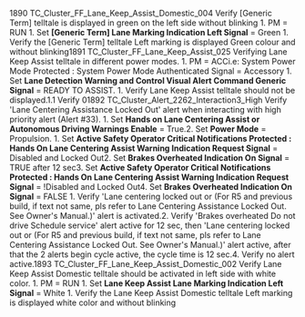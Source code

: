 1890 TC_Cluster_FF_Lane_Keep_Assist_Domestic_004 Verify [Generic Term] telltale is displayed in green on the left side without blinking 1. PM = RUN 1. Set **[Generic Term] Lane Marking Indication Left Signal** = Green 1. Verify the [Generic Term] telltale Left marking is displayed Green colour and without blinking1891 TC_Cluster_FF_Lane_Keep_Assist_025 Verifying Lane Keep Assist telltale in different power modes. 1. PM = ACCi.e: System Power Mode Protected : System Power Mode Authenticated Signal = Accessory 1. Set **Lane Detection Warning and Control Visual Alert Command Generic Signal** = READY TO ASSIST. 1. Verify Lane Keep Assist telltale should not be displayed.1.1 Verify 01892 TC_Cluster_Alert_2262_Interaction3_High Verify 'Lane Centering Assistance Locked Out' alert when interacting with high priority alert (Alert #33). 1. Set **Hands on Lane Centering Assist or Autonomous Driving Warnings Enable** = True.2. Set **Power Mode** = Propulsion. 1. Set **Active Safety Operator Critical Notifications Protected : Hands On Lane Centering Assist Warning Indication Request Signal** = Disabled and Locked Out2. Set **Brakes Overheated Indication On Signal** = TRUE after 12 sec3. Set **Active Safety Operator Critical Notifications Protected : Hands On Lane Centering Assist Warning Indication Request Signal** = !Disabled and Locked Out4. Set **Brakes Overheated Indication On Signal** = FALSE 1. Verify 'Lane centering locked out or (For R5 and previous build, if text not same, pls refer to Lane Centering Assistance Locked Out. See Owner's Manual.)' alert is activated.2. Verify 'Brakes overheated Do not drive Schedule service' alert active for 12 sec, then 'Lane centering locked out or (For R5 and previous build, if text not same, pls refer to Lane Centering Assistance Locked Out. See Owner's Manual.)' alert active, after that the 2 alerts begin cycle active, the cycle time is 12 sec.4. Verify no alert active.1893 TC_Cluster_FF_Lane_Keep_Assist_Domestic_002 Verify Lane Keep Assist Domestic telltale should be activated in left side with white color. 1. PM = RUN 1. Set **Lane Keep Assist Lane Marking Indication Left Signal** = White 1. Verify the Lane Keep Assist Domestic telltale Left marking is displayed white color and without blinking